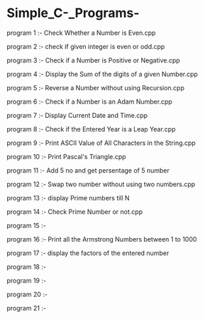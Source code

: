 # Simple_C-_Programs-

program 1 :-           Check Whether a Number is Even.cpp

program 2 :-           check if given integer is even or odd.cpp

program 3 :-           Check if a Number is Positive or Negative.cpp

program 4 :-           Display the Sum of the digits of a given Number.cpp

program 5 :-           Reverse a Number without using Recursion.cpp

program 6 :-           Check if a Number is an Adam Number.cpp

program 7 :-           Display Current Date and Time.cpp

program 8 :-           Check if the Entered Year is a Leap Year.cpp

program 9 :-           Print ASCII Value of All Characters in the String.cpp

program 10 :-          Print Pascal's Triangle.cpp

program 11 :-          Add 5 no and get persentage of 5 number 

program 12 :-          Swap two number without using two numbers.cpp

program 13 :-          display Prime numbers till N

program 14 :-          Check Prime Number or not.cpp

program 15 :- 

program 16 :-         Print all the Armstrong Numbers between  1 to 1000

program 17 :-         display the factors of the entered number

program 18 :-

program 19 :-

program 20 :-

program 21 :-

